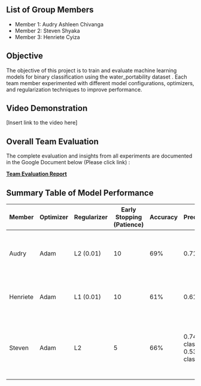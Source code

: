 
## List of Group Members
- Member 1: Audry Ashleen Chivanga
- Member 2: Steven Shyaka
- Member 3: Henriete Cyiza


## Objective
The objective of this project is to train and evaluate machine learning models for binary classification using the water_portability dataset . Each team member experimented with different model configurations, optimizers, and regularization techniques to improve performance.

## Video Demonstration
[Insert link to the video here]

## Overall Team Evaluation
The complete evaluation and insights from all experiments are documented in the Google Document below (Please click link) :

[**Team Evaluation Report**](https://docs.google.com/document/d/1BuA_AUemQ_eVVa_iXJl52y5KXUKkjmkyyrPs2Cky-1c/edit?usp=sharing)

## Summary Table of Model Performance
| Member | Optimizer | Regularizer | Early Stopping (Patience) | Accuracy | Precision | Recall | F1-Score |
|--------|-----------|-------------|----------------|----------|------------|--------|----------|
| Audry  | Adam      | L2 (0.01)    | 10             | 69%      | 0.71       | 0.93-class 0 , 0.32-class 1   | 0.65     |
| Henriete | Adam | L1 (0.01) | 10 | 61% | 0.61  | 1.00-class, 0.00-class 1| 0.76 |
| Steven | Adam | L2| 5 | 66% | 0.74 class0 , 0.53 class1 | 0.63 - class 0 , 0.65 - class 1 | 0.64 |

